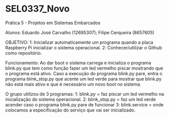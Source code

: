 # SEL0337_Novo

Prática 5 - Projetos em Sistemas Embarcados

Alunos: Eduardo José Carvalho (12695307); Filipe Cerqueira (8657605)

OBJETIVO: 1: Inicializar automaticamente um programa quando a placa Raspberry Pi inicializar o sistema operacional. 2: Conhecer/utilizar o Github como repositório.

Funcionamento: Ao dar boot o sistema carrega e inicializa o programa blink.py que tem como função fazer um led vermelho piscar mostrando que o programa está ativo. Caso a execução do programa blink.py pare, entra o programa blink_stop.py que acente um led verde para mostrar que blink.py não está mais ativo e que é necessário um novo boot no sistema.

O grupo utilizou de 3 programas: 1: blink.py = faz piscar um led vermelho na inicialização do sistema operacional. 2: blink_stop.py = faz um led verde acender caso o programa blink.py pare de funcionar 3: blink.service = onde colocamos a especificação do serviço que vai ser inicializado.
